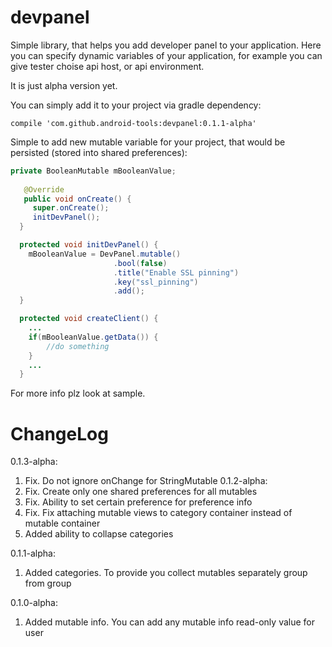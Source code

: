 # devpanel
Simple library, that helps you add developer panel to your application. Here you can specify dynamic variables of your application, for example you can give tester choise api host, or api environment.

It is just alpha version yet.

You can simply add it to your project via gradle dependency:

```compile 'com.github.android-tools:devpanel:0.1.1-alpha'```

Simple to add new mutable variable for your project, that would be persisted (stored into shared preferences):

```java
private BooleanMutable mBooleanValue;
 
   @Override
   public void onCreate() {
     super.onCreate();
     initDevPanel();
  }

  protected void initDevPanel() {
    mBooleanValue = DevPanel.mutable()
                       .bool(false)
                       .title("Enable SSL pinning")
                       .key("ssl_pinning")
                       .add();
  }

  protected void createClient() {
    ...
    if(mBooleanValue.getData()) {
        //do something
    }
    ...
  }
```
  
For more info plz look at sample.

# ChangeLog
0.1.3-alpha:
1. Fix. Do not ignore onChange for StringMutable
0.1.2-alpha:
1. Fix. Create only one shared preferences for all mutables
2. Fix. Ability to set certain preference for preference info
3. Fix. Fix attaching mutable views to category container instead of mutable container
4. Added ability to collapse categories

0.1.1-alpha:
1. Added categories. To provide you collect mutables separately group from group

0.1.0-alpha:
1. Added mutable info. You can add any mutable info read-only value for user